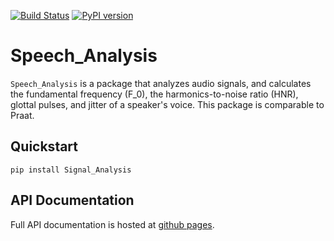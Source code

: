 
[![Build Status](https://travis-ci.org/brookemosby/Speech_Analysis.svg?branch=master)](https://travis-ci.org/brookemosby/Speech_Analysis) 
[![PyPI version](https://badge.fury.io/py/Signal_Analysis.svg)](https://badge.fury.io/py/Signal_Analysis)

# Speech_Analysis

`Speech_Analysis` is a package that analyzes audio signals, and calculates the fundamental frequency (F_0), 
the harmonics-to-noise ratio (HNR), glottal pulses, and jitter of a speaker's voice. This package is
comparable to Praat.

## Quickstart

```
pip install Signal_Analysis
```

## API Documentation

Full API documentation is hosted at [github
pages](https://github.com/brookemosby/Speech_Analysis/).